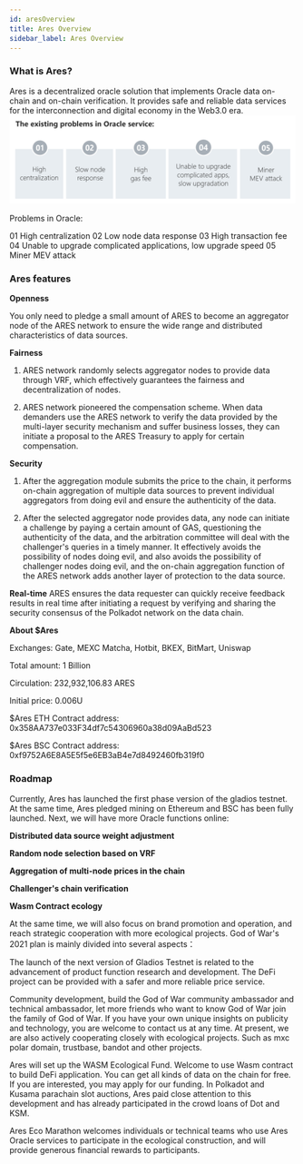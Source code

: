 ```yaml
---
id: aresOverview
title: Ares Overview
sidebar_label: Ares Overview
---
```



### What is Ares?

Ares is a decentralized oracle solution that implements Oracle data on-chain and on-chain verification. It provides safe and reliable data services for the interconnection and digital economy in the Web3.0 era.
![](assets/build/87.png)

Problems in Oracle:

01 High centralization
02 Low node data response
03 High transaction fee
04 Unable to upgrade complicated applications, low upgrade speed
05 Miner MEV attack

### Ares features

**Openness**

You only need to pledge a small amount of ARES to become an aggregator node of the ARES network to ensure the wide range and distributed characteristics of data sources.

**Fairness**
1. ARES network randomly selects aggregator nodes to provide data through VRF, which effectively guarantees the fairness and decentralization of nodes. 

2. ARES network pioneered the compensation scheme. When data demanders use the ARES network to verify the data provided by the multi-layer security mechanism and suffer business losses, they can initiate a proposal to the ARES Treasury to apply for certain compensation.

**Security**
1. After the aggregation module submits the price to the chain, it performs on-chain aggregation of multiple data sources to prevent individual aggregators from doing evil and ensure the authenticity of the data. 

2. After the selected aggregator node provides data, any node can initiate a challenge by paying a certain amount of GAS, questioning the authenticity of the data, and the arbitration committee will deal with the challenger's queries in a timely manner. It effectively avoids the possibility of nodes doing evil, and also avoids the possibility of challenger nodes doing evil, and the on-chain aggregation function of the ARES network adds another layer of protection to the data source.

**Real-time**
ARES ensures the data requester can quickly receive feedback results in real time after initiating a request by verifying and sharing the security consensus of the Polkadot network on the data chain.

**About $Ares**

Exchanges: Gate, MEXC Matcha, Hotbit, BKEX, BitMart, Uniswap

Total amount: 1 Billion

Circulation: 232,932,106.83 ARES

Initial price: 0.006U

$Ares ETH Contract address: 0x358AA737e033F34df7c54306960a38d09AaBd523

$Ares BSC Contract address: 0xf9752A6E8A5E5f5e6EB3aB4e7d8492460fb319f0

### Roadmap

Currently, Ares has launched the first phase version of the gladios testnet. At the same time, Ares pledged mining on Ethereum and BSC has been fully launched. Next, we will have more Oracle functions online:

**Distributed data source weight adjustment**

**Random node selection based on VRF**

**Aggregation of multi-node prices in the chain**

**Challenger's chain verification**

**Wasm Contract ecology**


At the same time, we will also focus on brand promotion and operation, and reach strategic cooperation with more ecological projects.
God of War's 2021 plan is mainly divided into several aspects：

The launch of the next version of Gladios Testnet is related to the advancement of product function research and development. The DeFi project can be provided with a safer and more reliable price service.

Community development, build the God of War community ambassador and technical ambassador, let more friends who want to know God of War join the family of God of War. If you have your own unique insights on publicity and technology, you are welcome to contact us at any time.
At present, we are also actively cooperating closely with ecological projects. Such as mxc polar domain, trustbase, bandot and other projects.

Ares will set up the WASM Ecological Fund. Welcome to use Wasm contract to build DeFi application. You can get all kinds of data on the chain for free. If you are interested, you may apply for our funding.
In Polkadot and Kusama parachain slot auctions, Ares paid close attention to this development and has already participated in the crowd loans of Dot and KSM.

Ares Eco Marathon welcomes individuals or technical teams who use Ares Oracle services to participate in the ecological construction, and will provide generous financial rewards to participants.








